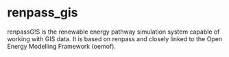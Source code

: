 # renpass_gis
renpassG!S is the renewable energy pathway simulation system capable of working with GIS data. It is based on renpass and closely linked to the Open Energy Modelling Framework (oemof).
